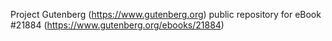 Project Gutenberg (https://www.gutenberg.org) public repository for eBook #21884 (https://www.gutenberg.org/ebooks/21884)
